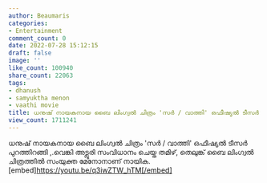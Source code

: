 ```yaml
---
author: Beaumaris
categories:
- Entertainment
comment_count: 0
date: 2022-07-28 15:12:15
draft: false
image: ''
like_count: 100940
share_count: 22063
tags:
- dhanush
- samyuktha menon
- vaathi movie
title: ധനുഷ് നായകനായ ബൈ ലിംഗ്വൽ ചിത്രം 'സർ / വാത്തി' ഒഫീഷ്യൽ ടീസർ പുറത്തിറങ്ങി
view_count: 1711241
---
```


ധനുഷ് നായകനായ ബൈ ലിംഗ്വൽ ചിത്രം 'സർ / വാത്തി' ഒഫീഷ്യൽ ടീസർ പുറത്തിറങ്ങി ,.വെങ്കി അട്ലൂരി സംവിധാനം ചെയ്ത തമിഴ്, തെലുങ്ക് ബൈ ലിംഗ്വൽ ചിത്രത്തിൽ സംയുക്ത മേനോനാണ് നായിക. [embed]https://youtu.be/q3iwZTW_hTM[/embed]